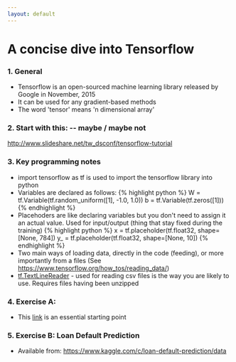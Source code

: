 ```yaml
---
layout: default
---
```


# A concise dive into Tensorflow

### 1. General
* Tensorflow is an open-sourced machine learning library released by Google in November, 2015
* It can be used for any gradient-based methods
* The word 'tensor' means 'n dimensional array'

### 2. Start with this: -- maybe / maybe not
http://www.slideshare.net/tw_dsconf/tensorflow-tutorial

### 3. Key programming notes
* import tensorflow as tf  is used to import the tensorflow library into python
* Variables are declared as follows:
{% highlight python %}
W = tf.Variable(tf.random_uniform([1], -1.0, 1.0))
b = tf.Variable(tf.zeros([1]))
{% endhighlight %}
* Placehoders are like declaring variables but you don't need to assign it an actual value. Used for input/output (thing that stay fixed during the training)
{% highlight python %}
x = tf.placeholder(tf.float32, shape=[None, 784])
y_ = tf.placeholder(tf.float32, shape=[None, 10])
{% endhighlight %}
* Two main ways of loading data, directly in the code (feeding), or more importantly from a files (See https://www.tensorflow.org/how_tos/reading_data/)
* [tf.TextLineReader](https://www.tensorflow.org/api_docs/python/io_ops/readers#TextLineReader) - used for reading csv files is the way you are likely to use. Requires files having been unzipped

### 4. Exercise A:
* This [link](https://www.tensorflow.org/tutorials/mnist/pros/) is an essential starting point

### 5. Exercise B: Loan Default Prediction
* Available from: https://www.kaggle.com/c/loan-default-prediction/data

